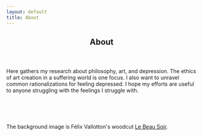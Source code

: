 ```yaml
---
layout: default
title: About
---
```

<section>
	<header><h2>About</h2></header>
	<section class="bodytext">
		<p>
			Here gathers my research about philosophy, art, and depression. The ethics of art creation in a suffering world is one focus. I also want to unravel common rationalizations for feeling depressed. I hope my efforts are useful to anyone struggling with the feelings I struggle with.
		</p>
		<br>
		<br>
		<br>
		<p>
			The background image is Félix Vallotton's woodcut <a href="https://www.vangoghmuseum.nl/en/prints/collection/p1162V2000">Le Beau Soir</a>.
		</p>
	</section>
</section>